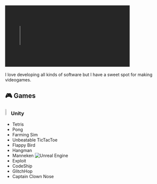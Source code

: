 ![Welcome](./Assets/Welcome.gif)

I love developing all kinds of software but I have a sweet spot for making videogames.

## 🎮 Games
### <img src="https://www.vectorlogo.zone/logos/unity3d/unity3d-icon.svg" width = 3%; height=3% /> Unity
- Tetris
- Pong
- Farming Sim
- Unbeatable TicTacToe
- Flappy Bird
- Hangman
- Manneken ![Unreal Engine](https://img.shields.io/badge/-Unreal%20Engine-grey?logo=unreal-engine)
- Exploit
- CodeShip
- GlitchHop
- Captain Clown Nose
